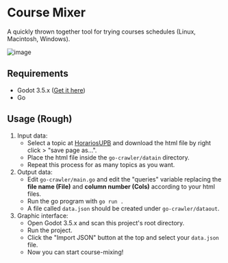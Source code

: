 # Course Mixer
A quickly thrown together tool for trying courses schedules (Linux, Macintosh, Windows).

![image](https://github.com/Woynert/course-mixer/assets/61242172/a0aa3db5-0a5c-4729-ad05-759a09c3cbcf)

## Requirements
- Godot 3.5.x ([Get it here](https://godotengine.org/download/3.x))
- Go

## Usage (Rough)
1. Input data:
    - Select a topic at [HorariosUPB](https://horariosupb.bucaramanga.upb.edu.co/) and download the html file by right click > "save page as...".
    - Place the html file inside the `go-crawler/datain` directory.
    - Repeat this process for as many topics as you want.
2. Output data:
    - Edit `go-crawler/main.go` and edit the "queries" variable replacing the **file name (File)** and **column number (Cols)** according to your html files.
    - Run the go program with `go run .`
    - A file called `data.json` should be created under `go-crawler/dataout`.
3. Graphic interface:
    - Open Godot 3.5.x and scan this project's root directory.
    - Run the project.
    - Click the "Import JSON" button at the top and select your `data.json` file.
    - Now you can start course-mixing!
